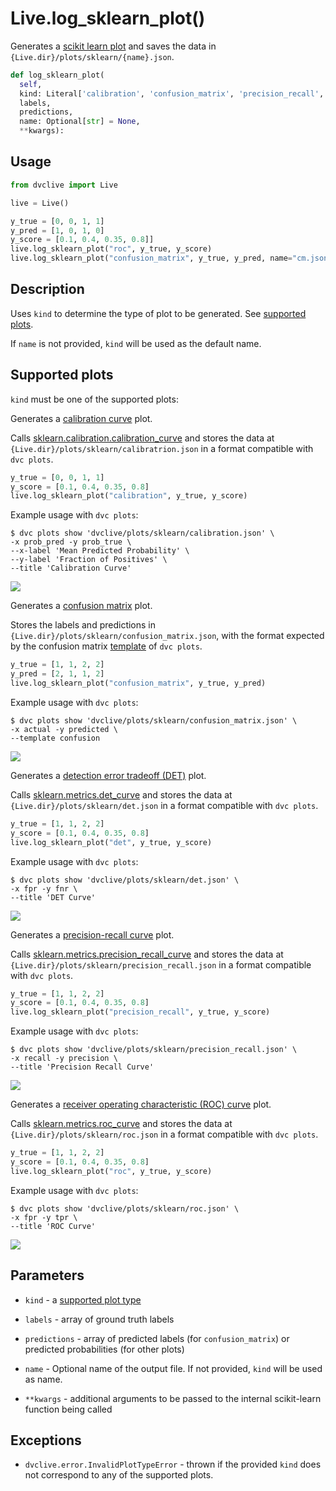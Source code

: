 # Live.log_sklearn_plot()

Generates a
[scikit learn plot](https://scikit-learn.org/stable/visualizations.html) and
saves the data in `{Live.dir}/plots/sklearn/{name}.json`.

```py
def log_sklearn_plot(
  self,
  kind: Literal['calibration', 'confusion_matrix', 'precision_recall', 'roc'],
  labels,
  predictions,
  name: Optional[str] = None,
  **kwargs):
```

## Usage

```py
from dvclive import Live

live = Live()

y_true = [0, 0, 1, 1]
y_pred = [1, 0, 1, 0]
y_score = [0.1, 0.4, 0.35, 0.8]]
live.log_sklearn_plot("roc", y_true, y_score)
live.log_sklearn_plot("confusion_matrix", y_true, y_pred, name="cm.json")
```

## Description

Uses `kind` to determine the type of plot to be generated. See
[supported plots](#supported-plots).

If `name` is not provided, `kind` will be used as the default name.

## Supported plots

`kind` must be one of the supported plots:

<toggle>

<tab title="calibration">

Generates a
[calibration curve](https://scikit-learn.org/stable/modules/calibration.html#calibration-curves)
plot.

Calls
[sklearn.calibration.calibration_curve](https://scikit-learn.org/stable/modules/generated/sklearn.calibration.calibration_curve.html)
and stores the data at `{Live.dir}/plots/sklearn/calibratrion.json` in a format
compatible with `dvc plots`.

```py
y_true = [0, 0, 1, 1]
y_score = [0.1, 0.4, 0.35, 0.8]
live.log_sklearn_plot("calibration", y_true, y_score)
```

Example usage with `dvc plots`:

```dvc
$ dvc plots show 'dvclive/plots/sklearn/calibration.json' \
-x prob_pred -y prob_true \
--x-label 'Mean Predicted Probability' \
--y-label 'Fraction of Positives' \
--title 'Calibration Curve'
```

![](/img/dvclive-calibration.png)

</tab>

<tab title="confusion_matrix">

Generates a [confusion matrix](https://en.wikipedia.org/wiki/Confusion_matrix)
plot.

Stores the labels and predictions in
`{Live.dir}/plots/sklearn/confusion_matrix.json`, with the format expected by
the confusion matrix
[template](/doc/user-guide/visualizing-plots#plot-templates-data-series-only) of
`dvc plots`.

```py
y_true = [1, 1, 2, 2]
y_pred = [2, 1, 1, 2]
live.log_sklearn_plot("confusion_matrix", y_true, y_pred)
```

Example usage with `dvc plots`:

```dvc
$ dvc plots show 'dvclive/plots/sklearn/confusion_matrix.json' \
-x actual -y predicted \
--template confusion
```

![](/img/dvclive-confusion_matrix.png)

</tab>

<tab title="det">

Generates a
[detection error tradeoff (DET)](https://scikit-learn.org/stable/modules/model_evaluation.html#det-curve)
plot.

Calls
[sklearn.metrics.det_curve](https://scikit-learn.org/stable/modules/generated/sklearn.metrics.det_curve.html)
and stores the data at `{Live.dir}/plots/sklearn/det.json` in a format
compatible with `dvc plots`.

```py
y_true = [1, 1, 2, 2]
y_score = [0.1, 0.4, 0.35, 0.8]
live.log_sklearn_plot("det", y_true, y_score)
```

Example usage with `dvc plots`:

```dvc
$ dvc plots show 'dvclive/plots/sklearn/det.json' \
-x fpr -y fnr \
--title 'DET Curve'
```

![](/img/dvclive-det.png)

</tab>

<tab title="precision_recall">

Generates a
[precision-recall curve](https://scikit-learn.org/stable/modules/model_evaluation.html#precision-recall-f-measure-metrics)
plot.

Calls
[sklearn.metrics.precision_recall_curve](https://scikit-learn.org/stable/modules/generated/sklearn.metrics.precision_recall_curve.html)
and stores the data at `{Live.dir}/plots/sklearn/precision_recall.json` in a
format compatible with `dvc plots`.

```py
y_true = [1, 1, 2, 2]
y_score = [0.1, 0.4, 0.35, 0.8]
live.log_sklearn_plot("precision_recall", y_true, y_score)
```

Example usage with `dvc plots`:

```dvc
$ dvc plots show 'dvclive/plots/sklearn/precision_recall.json' \
-x recall -y precision \
--title 'Precision Recall Curve'
```

![](/img/dvclive-precision_recall.png)

</tab>

<tab title="roc">

Generates a
[receiver operating characteristic (ROC) curve](https://scikit-learn.org/stable/modules/model_evaluation.html#roc-metrics)
plot.

Calls
[sklearn.metrics.roc_curve](https://scikit-learn.org/stable/modules/generated/sklearn.metrics.roc_curve.html#sklearn.metrics.roc_curve)
and stores the data at `{Live.dir}/plots/sklearn/roc.json` in a format
compatible with `dvc plots`.

```py
y_true = [1, 1, 2, 2]
y_score = [0.1, 0.4, 0.35, 0.8]
live.log_sklearn_plot("roc", y_true, y_score)
```

Example usage with `dvc plots`:

```dvc
$ dvc plots show 'dvclive/plots/sklearn/roc.json' \
-x fpr -y tpr \
--title 'ROC Curve'
```

![](/img/dvclive-roc.png)

</tab>

</toggle>

## Parameters

- `kind` - a [supported plot type](#supported-plots)

- `labels` - array of ground truth labels

- `predictions` - array of predicted labels (for `confusion_matrix`) or
  predicted probabilities (for other plots)

- `name` - Optional name of the output file. If not provided, `kind` will be
  used as name.

- `**kwargs` - additional arguments to be passed to the internal scikit-learn
  function being called

## Exceptions

- `dvclive.error.InvalidPlotTypeError` - thrown if the provided `kind` does not
  correspond to any of the supported plots.
